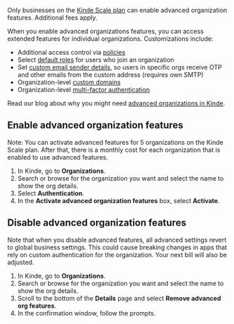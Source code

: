
<Aside type="upgrade">

Only businesses on the [Kinde Scale plan](https://kinde.com/pricing/) can enable advanced organization features. Additional fees apply.

</Aside>

When you enable advanced organizations features, you can access extended features for individual organizations. Customizations include:

- Additional access control via [policies](/build/organizations/organization-access-policies/)
- Select [default roles](/manage-users/roles-and-permissions/default-user-roles/#enable-default-roles-in-an-organization) for users who join an organization
- Set [custom email sender details](/build/organizations/email-sender-organization/), so users in specific orgs receive OTP and other emails from the custom address (requires own SMTP)
- Organization-level [custom domains](/build/domains/organization-custom-domain/)
- Organization-level [multi-factor authentication](/authenticate/multi-factor-auth/mfa-per-org/)

Read our blog about why you might need [advanced organizations in Kinde](https://kinde.com/blog/authentication/advanced-organizations/).

## Enable advanced organization features

<Aside type="warning">

Note: You can activate advanced features for 5 organizations on the Kinde Scale plan. After that, there is a monthly cost for each organization that is enabled to use advanced features.

</Aside>

1. In Kinde, go to **Organizations**.
2. Search or browse for the organization you want and select the name to show the org details.
3. Select **Authentication**.
4. In the **Activate advanced organization features** box, select **Activate**.

## Disable advanced organization features

<Aside type="warning">

Note that when you disable advanced features, all advanced settings revert to global business settings. This could cause breaking changes in apps that rely on custom authentication for the organization. Your next bill will also be adjusted.

</Aside>

1. In Kinde, go to **Organizations**.
2. Search or browse for the organization you want and select the name to show the org details.
3. Scroll to the bottom of the **Details** page and select **Remove advanced org features**.
4. In the confirmation window, follow the prompts.
